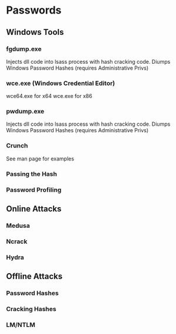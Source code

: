 # Passwords

## Windows Tools
### fgdump.exe
Injects dll code into lsass process with hash cracking code.
Diumps Windows Password Hashes (requires Administrative Privs)

### wce.exe (Windows Credential Editor)
wce64.exe for x64
wce.exe for x86

### pwdump.exe
Injects dll code into lsass process with hash cracking code.
Diumps Windows Password Hashes (requires Administrative Privs)

### Crunch
See man page for examples

### Passing the Hash

### Password Profiling

## Online Attacks

### Medusa

### Ncrack

### Hydra

## Offline Attacks

### Password Hashes

### Cracking Hashes

### LM/NTLM
